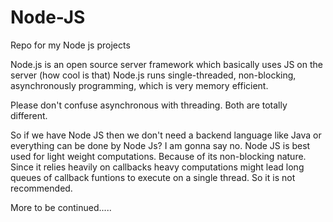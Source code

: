 # Node-JS
Repo for my Node js projects

Node.js is an open source server framework which basically uses JS on the server (how cool is that)
Node.js runs single-threaded, non-blocking, asynchronously programming, which is very memory efficient.

Please don't confuse asynchronous with threading. Both are totally different.

So if we have Node JS then we don't need a backend language like Java or everything can be done by Node Js?
I am gonna say no. Node JS is best used for light weight computations. Because of its non-blocking nature. 
Since it relies heavily on callbacks heavy computations might lead long queues of callback funtions to execute on a single thread. 
So it is not recommended. 

More to be continued.....
